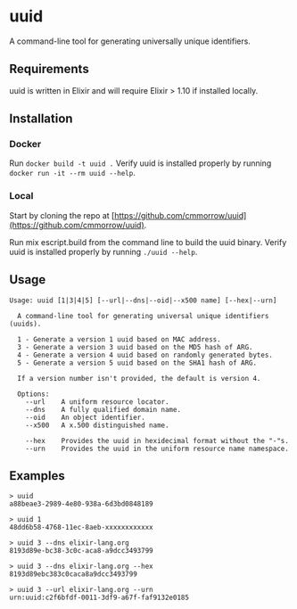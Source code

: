 # uuid

A command-line tool for generating universally unique identifiers.

## Requirements

uuid is written in Elixir and will require Elixir > 1.10 if installed locally.

## Installation

### Docker

Run `docker build -t uuid .`
Verify uuid is installed properly by running `docker run -it --rm uuid --help`.

### Local

Start by cloning the repo at [https://github.com/cmmorrow/uuid](https://github.com/cmmorrow/uuid).

Run mix escript.build from the command line to build the uuid binary.
Verify uuid is installed properly by running `./uuid --help`.

## Usage

```text
Usage: uuid [1|3|4|5] [--url|--dns|--oid|--x500 name] [--hex|--urn]

  A command-line tool for generating universal unique identifiers (uuids).

  1 - Generate a version 1 uuid based on MAC address. 
  3 - Generate a version 3 uuid based on the MD5 hash of ARG.
  4 - Generate a version 4 uuid based on randomly generated bytes.
  5 - Generate a version 5 uuid based on the SHA1 hash of ARG.

  If a version number isn't provided, the default is version 4.

  Options:
    --url    A uniform resource locator.
    --dns    A fully qualified domain name.
    --oid    An object identifier.
    --x500   A x.500 distinguished name.

    --hex    Provides the uuid in hexidecimal format without the "-"s.
    --urn    Provides the uuid in the uniform resource name namespace.
```

## Examples

```text
> uuid
a88beae3-2989-4e80-938a-6d3bd0848189

> uuid 1
48dd6b58-4768-11ec-8aeb-xxxxxxxxxxxx

> uuid 3 --dns elixir-lang.org
8193d89e-bc38-3c0c-aca8-a9dcc3493799

> uuid 3 --dns elixir-lang.org --hex
8193d89ebc383c0caca8a9dcc3493799

> uuid 3 --url elixir-lang.org --urn
urn:uuid:c2f6bfdf-0011-3df9-a67f-faf9132e0185
```